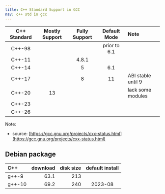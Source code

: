 ```yaml
---
title: C++ Standard Support in GCC
nav: c++ std in gcc
---
```




|C++ Standard|Mostly Support|Fully Support| Default Mode   |Note                     |
|:----------:|:------------:|:-----------:|:--------------:|:------------------------|
|C++-98      |              |             |   prior to 6.1 |                         |
|C++-11      |              |   4.8.1     |                |                         |
|C++-14      |              |   5         |    6.1         |                         |
|C++-17      |              |   8         |    11          |ABI stable until 9       |
|C++-20      |    13        |             |                | lack some modules       |
|C++-23      |              |             |                |                         |
|C++-26      |              |             |                |                         |

Note:
* source: [https://gcc.gnu.org/projects/cxx-status.html](https://gcc.gnu.org/projects/cxx-status.html)

## Debian package

|C++   |download |disk size|default install|
|:-----|--------:|--------:|:-------------:|
|g++-9 |63.1     |213      |               |
|g++-10|69.2     |240      |2023-08        |

